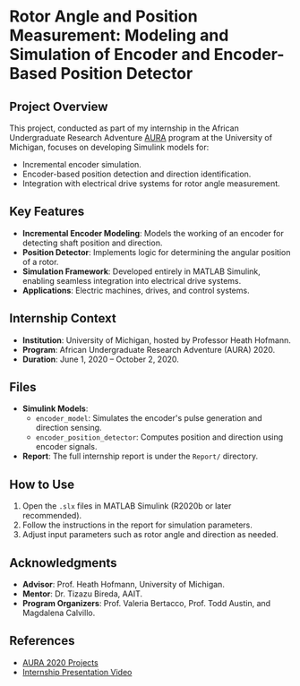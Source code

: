# Rotor Angle and Position Measurement: Modeling and Simulation of Encoder and Encoder-Based Position Detector

## Project Overview
This project, conducted as part of my internship in the African Undergraduate Research Adventure [AURA](https://aura.engin.umich.edu/home) program at the University of Michigan, focuses on developing Simulink models for:
- Incremental encoder simulation.
- Encoder-based position detection and direction identification.
- Integration with electrical drive systems for rotor angle measurement.

## Key Features
- **Incremental Encoder Modeling**: Models the working of an encoder for detecting shaft position and direction.
- **Position Detector**: Implements logic for determining the angular position of a rotor.
- **Simulation Framework**: Developed entirely in MATLAB Simulink, enabling seamless integration into electrical drive systems.
- **Applications**: Electric machines, drives, and control systems.

## Internship Context
- **Institution**: University of Michigan, hosted by Professor Heath Hofmann.
- **Program**: African Undergraduate Research Adventure (AURA) 2020.
- **Duration**: June 1, 2020 – October 2, 2020.

## Files
- **Simulink Models**:
  - `encoder_model`: Simulates the encoder's pulse generation and direction sensing.
  - `encoder_position_detector`: Computes position and direction using encoder signals.
- **Report**: The full internship report is under the `Report/` directory.

## How to Use
1. Open the `.slx` files in MATLAB Simulink (R2020b or later recommended).
2. Follow the instructions in the report for simulation parameters.
3. Adjust input parameters such as rotor angle and direction as needed.

## Acknowledgments
- **Advisor**: Prof. Heath Hofmann, University of Michigan.
- **Mentor**: Dr. Tizazu Bireda, AAIT.
- **Program Organizers**: Prof. Valeria Bertacco, Prof. Todd Austin, and Magdalena Calvillo.

## References
- [AURA 2020 Projects](https://aura.engin.umich.edu/past-cohorts/aura-2020/projects-2020)
- [Internship Presentation Video](https://youtu.be/qp7A2U3DojA)

